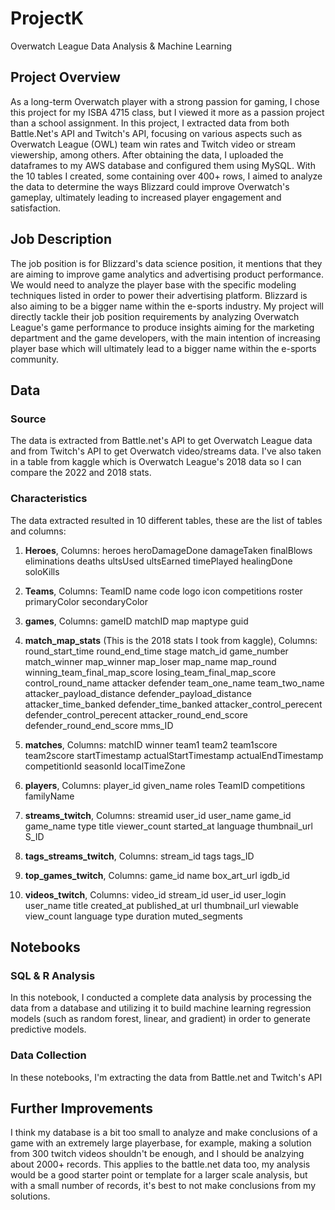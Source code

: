 # ProjectK
Overwatch League Data Analysis & Machine Learning

## Project Overview
As a long-term Overwatch player with a strong passion for gaming, I chose this project for my ISBA 4715 class, but I viewed it more as a passion project than a school assignment. In this project, I extracted data from both Battle.Net's API and Twitch's API, focusing on various aspects such as Overwatch League (OWL) team win rates and Twitch video or stream viewership, among others. After obtaining the data, I uploaded the dataframes to my AWS database and configured them using MySQL. With the 10 tables I created, some containing over 400+ rows, I aimed to analyze the data to determine the ways Blizzard could improve Overwatch's gameplay, ultimately leading to increased player engagement and satisfaction.

## Job Description
The job position is for Blizzard's data science position, it mentions that they are aiming to improve game analytics and advertising product performance. We would need to analyze the player base with the specific modeling techniques listed in order to power their advertising platform. Blizzard is also aiming to be a bigger name within the e-sports industry. My project will directly tackle their job position requirements by analyzing Overwatch League's game performance to produce insights aiming for the marketing department and the game developers, with the main intention of increasing player base which will ultimately lead to a bigger name within the e-sports community.

## Data
### Source
The data is extracted from Battle.net's API to get Overwatch League data and from Twitch's API to get Overwatch video/streams data. I've also taken in a table from kaggle which is Overwatch League's 2018 data so I can compare the 2022 and 2018 stats.

### Characteristics
The data extracted resulted in 10 different tables, these are the list of tables and columns:

1. **Heroes**,
Columns:
heroes
heroDamageDone
damageTaken
finalBlows
eliminations
deaths
ultsUsed
ultsEarned
timePlayed
healingDone
soloKills

2. **Teams**, 
Columns:
TeamID
name
code
logo
icon
competitions
roster
primaryColor
secondaryColor

3. **games**,
Columns:
gameID
matchID
map
maptype
guid

4. **match_map_stats** (This is the 2018 stats I took from kaggle),
Columns:
round_start_time
round_end_time
stage
match_id
game_number
match_winner
map_winner
map_loser
map_name
map_round
winning_team_final_map_score
losing_team_final_map_score
control_round_name
attacker
defender
team_one_name
team_two_name
attacker_payload_distance
defender_payload_distance
attacker_time_banked
defender_time_banked
attacker_control_perecent
defender_control_perecent
attacker_round_end_score
defender_round_end_score
mms_ID

5. **matches**,
Columns:
matchID
winner
team1
team2
team1score
team2score
startTimestamp
actualStartTimestamp
actualEndTimestamp
competitionId
seasonId
localTimeZone

6. **players**,
Columns:
player_id
given_name
roles
TeamID
competitions
familyName

7. **streams_twitch**,
Columns:
streamid
user_id
user_name
game_id
game_name
type
title
viewer_count
started_at
language
thumbnail_url
S_ID

8. **tags_streams_twitch**,
Columns:
stream_id
tags
tags_ID

9. **top_games_twitch**,
Columns:
game_id
name
box_art_url
igdb_id

10. **videos_twitch**,
Columns:
video_id
stream_id
user_id
user_login
user_name
title
created_at
published_at
url
thumbnail_url
viewable
view_count
language
type
duration
muted_segments

## Notebooks
### SQL & R Analysis
In this notebook, I conducted a complete data analysis by processing the data from a database and utilizing it to build machine learning regression models (such as random forest, linear, and gradient) in order to generate predictive models.

### Data Collection
In these notebooks, I'm extracting the data from Battle.net and Twitch's API 

## Further Improvements
I think my database is a bit too small to analyze and make conclusions of a game with an extremely large playerbase, for example, making a solution from 300 twitch videos shouldn't be enough, and I should be analzying about 2000+ records. This applies to the battle.net data too, my analysis would be a good starter point or template for a larger scale analysis, but with a small number of records, it's best to not make conclusions from my solutions.
